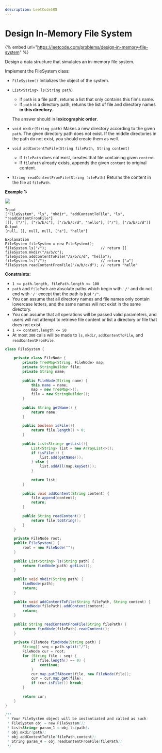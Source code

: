 ```yaml
---
description: LeetCode588
---
```


# Design In-Memory File System

{% embed url="https://leetcode.com/problems/design-in-memory-file-system" %}



Design a data structure that simulates an in-memory file system.

Implement the FileSystem class:

* `FileSystem()` Initializes the object of the system.
*   `List<String> ls(String path)`

    * If `path` is a file path, returns a list that only contains this file's name.
    * If `path` is a directory path, returns the list of file and directory names **in this directory**.

    The answer should in **lexicographic order**.
* `void mkdir(String path)` Makes a new directory according to the given `path`. The given directory path does not exist. If the middle directories in the path do not exist, you should create them as well.
* `void addContentToFile(String filePath, String content)`
  * If `filePath` does not exist, creates that file containing given `content`.
  * If `filePath` already exists, appends the given `content` to original content.
* `String readContentFromFile(String filePath)` Returns the content in the file at `filePath`.

&#x20;

**Example 1:**

![](https://assets.leetcode.com/uploads/2021/04/28/filesystem.png)

```
Input
["FileSystem", "ls", "mkdir", "addContentToFile", "ls", "readContentFromFile"]
[[], ["/"], ["/a/b/c"], ["/a/b/c/d", "hello"], ["/"], ["/a/b/c/d"]]
Output
[null, [], null, null, ["a"], "hello"]

Explanation
FileSystem fileSystem = new FileSystem();
fileSystem.ls("/");                         // return []
fileSystem.mkdir("/a/b/c");
fileSystem.addContentToFile("/a/b/c/d", "hello");
fileSystem.ls("/");                         // return ["a"]
fileSystem.readContentFromFile("/a/b/c/d"); // return "hello"
```

&#x20;

**Constraints:**

* `1 <= path.length, filePath.length <= 100`
* `path` and `filePath` are absolute paths which begin with `'/'` and do not end with `'/'` except that the path is just `"/"`.
* You can assume that all directory names and file names only contain lowercase letters, and the same names will not exist in the same directory.
* You can assume that all operations will be passed valid parameters, and users will not attempt to retrieve file content or list a directory or file that does not exist.
* `1 <= content.length <= 50`
* At most `300` calls will be made to `ls`, `mkdir`, `addContentToFile`, and `readContentFromFile`.

```java
class FileSystem {
    
    private class FileNode {
        private TreeMap<String, FileNode> map;
        private StringBuilder file;
        private String name;
        
        public FileNode(String name) {
            this.name = name;
            map = new TreeMap<>();
            file = new StringBuilder();
        }
        
        public String getName() {
            return name;
        }
        
        public boolean isFile(){
            return file.length() > 0;
        }
        
        public List<String> getList(){
            List<String> list = new ArrayList<>();
            if (isFile()) {
                list.add(getName());
            } else {
                list.addAll(map.keySet());
            }
            
            return list;
        }
        
        public void addContent(String content) {
            file.append(content);
            return;
        }
        
        public String readContent() {
            return file.toString();
        }
    }
    
    private FileNode root;
    public FileSystem() {
        root = new FileNode("");
    }
    
    public List<String> ls(String path) {
        return findNode(path).getList();
    }
    
    public void mkdir(String path) {
        findNode(path);
        return;
    }
    
    public void addContentToFile(String filePath, String content) {
        findNode(filePath).addContent(content);
        return;
    }
    
    public String readContentFromFile(String filePath) {
        return findNode(filePath).readContent();
    }
    
    private FileNode findNode(String path) {
        String[] seq = path.split("/");
        FileNode cur = root;
        for (String file : seq) {
            if (file.length() == 0) {
                continue;
            }
            cur.map.putIfAbsent(file, new FileNode(file));
            cur = cur.map.get(file);
            if (cur.isFile()) break;
        }
        
        return cur;
    }
}

/**
 * Your FileSystem object will be instantiated and called as such:
 * FileSystem obj = new FileSystem();
 * List<String> param_1 = obj.ls(path);
 * obj.mkdir(path);
 * obj.addContentToFile(filePath,content);
 * String param_4 = obj.readContentFromFile(filePath);
 */
```
